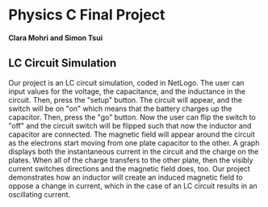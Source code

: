 # Physics C Final Project
#### Clara Mohri and Simon Tsui

## LC Circuit Simulation

Our project is an LC circuit simulation, coded in NetLogo. The user can input values for the voltage, the capacitance, and the inductance in the circuit. Then, press the "setup" button. The circuit will appear, and the switch will be on "on" which means that the battery charges up the capacitor. Then, press the "go" button. Now the user can flip the switch to "off" and the circuit switch will be flipped such that now the inductor and capacitor are connected. 
  The magnetic field will appear around the circuit as the electrons start moving from one plate capacitor to the other. A graph displays both the instantaneous current in the circuit and the charge on the plates. When all of the charge transfers to the other plate, then the visibly current switches directions and the magnetic field does, too.
  Our project demonstrates how an inductor will create an induced magnetic field to oppose a change in current, which in the case of an LC circuit results in an oscillating current.
